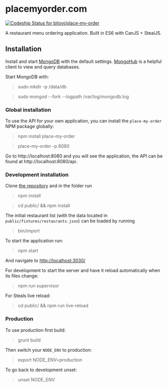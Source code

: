 # placemyorder.com

[ ![Codeship Status for bitovi/place-my-order](https://codeship.com/projects/25f512b0-dbde-0132-3a71-428a02316898/status?branch=master)](https://codeship.com/projects/79797)

A restaurant menu ordering application. Built in ES6 with CanJS + StealJS.

## Installation

Install and start [MongoDB](https://www.mongodb.org/) with the default settings. [MongoHub](http://mongohub.todayclose.com/) is a helpful client to view and query databases.

Start MongoDB with:

> sudo mkdir -p /data/db

> sudo mongod --fork --logpath /var/log/mongodb.log

### Global installation

To use the API for your own application, you can install the `place-my-order` NPM package globally:

> npm install place-my-order

> place-my-order -p 8080

Go to http://localhost:8080 and you will see the application, the API can be found at http://localhost:8080/api.

### Development installation

Clone [the repository](https://github.com/bitovi/place-my-order) and in the folder run

> npm install

> cd public/ && npm install

The initial restaurant list (with the data located in `public/fixtures/restaurants.json`) can be loaded by running

> bin/import

To start the application run:

> npm start

And navigate to [http://localhost:3030/](http://localhost:3030/)

For development to start the server and have it reload automatically when its files change:

> npm run supervisor

For Steals live reload:

> cd public/ && npm run live-reload

### Production

To use production first build:

> grunt build

Then switch your `NODE_ENV` to production:

> export NODE_ENV=production

To go back to development unset:

> unset NODE_ENV
